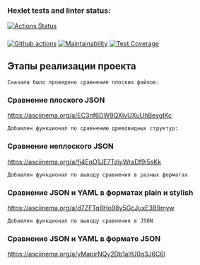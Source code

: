 ### Hexlet tests and linter status:
[![Actions Status](https://github.com/AsyaKnyazeva/frontend-project-lvl2/workflows/hexlet-check/badge.svg)](https://github.com/AsyaKnyazeva/frontend-project-lvl2/actions)
###
[![Github actions](https://github.com/AsyaKnyazeva/frontend-project-lvl2/actions/workflows/actions.yml/badge.svg)](https://github.com/AsyaKnyazeva/frontend-project-lvl2/actions)
[![Maintainability](https://api.codeclimate.com/v1/badges/52d133538dd7679f1bb1/maintainability)](https://codeclimate.com/github/AsyaKnyazeva/frontend-project-lvl2/maintainability)
[![Test Coverage](https://api.codeclimate.com/v1/badges/52d133538dd7679f1bb1/test_coverage)](https://codeclimate.com/github/AsyaKnyazeva/frontend-project-lvl2/test_coverage)

## Этапы реализации проекта
```
Сначала было проведено сравнение плоских файлов:
```
### Сравнение плоского JSON
 https://asciinema.org/a/EC3nf6DW9QXlvUXuUhBevgIKc

```
Добавлен функционал по сравнению древовидных структур:
```
### Сравнение неплоского JSON
  https://asciinema.org/a/fj4EqO1JE7TdiyWraDf9i5sKk

```
Добавлен функционал по выводу сравнения в разных форматах
```

### Сравнение JSON и YAML в форматах plain и stylish
https://asciinema.org/a/d7ZFTq8Ho98y5GcJuxE3B9myw

```
Добавлен функционал по выводу сравнения в JSON
```

### Сравнение JSON и YAML в форматe JSON
https://asciinema.org/a/yMapirNQy2Db1aItU0q3J6C6l